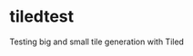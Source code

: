 tiledtest
=========

Testing big and small tile generation with Tiled

<a href="http://imgur.com/yQPlG"><img src="http://i.imgur.com/yQPlG.png" title="Hosted by imgur.com" alt="" /></a>
